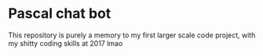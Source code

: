 # Pascal chat bot
This repository is purely a memory to my first larger scale code project, with my shitty coding skills at 2017 lmao